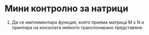 # Мини контролно за натрици

1. Да се имплементира функция, която приема матрица M x N и принтира на конзолата нейното транспонирано представяне.

